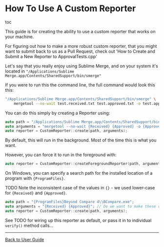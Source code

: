 <a id="top"></a>

# How To Use A Custom Reporter

toc

This guide is for creating the ability to use a custom reporter that works on your machine.

For figuring out how to make a more robust custom reporter, that you might want to submit back to us as a Pull Request, check out 'How to Create and Submit a New Reporter to ApprovalTests.cpp'

Let's say that you really enjoy using Sublime Merge, and on your system it's located in `"/Applications/Sublime Merge.app/Contents/SharedSupport/bin/smerge"`

If you were to run this the command line, the full command would look this this:

```bash
"/Applications/Sublime Merge.app/Contents/SharedSupport/bin/smerge" \
    mergetool --no-wait test.received.txt test.approved.txt -o test.approved.txt
```

You can do this simply by creating a Reporter using:

```c++
auto path = "/Applications/Sublime Merge.app/Contents/SharedSupport/bin/smerge";
auto arguments = "mergetool --no-wait {Received} {Approved} -o {Approved}";
auto reporter = CustomReporter::create(path, arguments);
```

By default, this will run in the background. Most of the time this is what you want.

However, you can force it to run in the foreground with:

```c++
auto reporter = CustomReporter::createForegroundReporter(path, arguments);
```

On Windows, you can specify a search path for the installed location of a program with `{ProgramFiles}`.

TODO Note the inconsistent case of the values in `{}` - we used lower-case for `{Received}` and `{Approved}`.

```c++
auto path = "{ProgramFiles}Beyond Compare 4\\BCompare.exe";
auto arguments = "{Received} {Approved}"; // Do we want to make these values the default?
auto reporter = CustomReporter::create(path, arguments);
```

See TODO for wiring up this reporter as default, or pass it in to individual `verify()` method calls...

---

[Back to User Guide](/doc/README.md#top)
